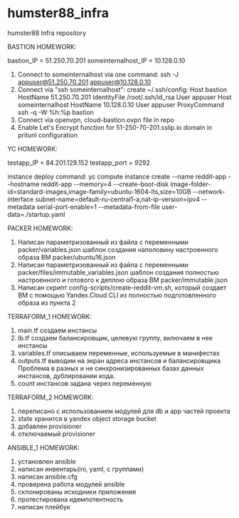 # humster88_infra
humster88 Infra repository

BASTION HOMEWORK:

bastion_IP = 51.250.70.201
someinternalhost_IP = 10.128.0.10
1. Connect to someinternalhost via one command:
ssh -J appuser@51.250.70.201 appuser@10.128.0.10
2. Connect via "ssh someinternalhost":
create ~/.ssh/config:
Host bastion
        HostName 51.250.70.201
        IdentityFile /root/.ssh/id_rsa
        User appuser
Host someinternalhost
        HostName 10.128.0.10
        User appuser
        ProxyCommand ssh -q -W %h:%p bastion
3. Connect via openvpn, cloud-bastion.ovpn file in repo
4. Enable Let's Encrypt function for 51-250-70-201.sslip.io domain in pritunl configuration


YC HOMEWORK:

testapp_IP = 84.201.129.152
testapp_port = 9292

instance deploy command:
yc compute instance create --name reddit-app --hostname reddit-app --memory=4 --create-boot-disk image-folder-id=standard-images,image-family=ubuntu-1604-lts,size=10GB --network-interface subnet-name=default-ru-central1-a,nat-ip-version=ipv4 --metadata serial-port-enable=1 --metadata-from-file user-data=./startup.yaml


PACKER HOMEWORK:

1. Написан параметризованный из файла с переменными packer/variables.json шаблон создания наполовину настроенного образа ВМ packer/ubuntu16.json
2. Написан параметризованный из файла с переменными packer/files/immutable_variables.json шаблон создания полностью настроенного и готового к деплою образа ВМ packer/immutable.json
3. Написан скрипт config-scripts/create-reddit-vm.sh, который создает ВМ с помощью Yandex.Cloud CLI из полностью подготовленного образа из пункта 2


TERRAFORM_1 HOMEWORK:
1. main.tf создаем инстансы
2. lb.tf создаем балансировщик, целевую группу, включаем в нее инстансы
3. variables.tf описываем переменные, используемые в манифестах
4. outputs.tf выводим на экран адреса инстансов и балансировщика
Проблема в разных и не синхронизированных базах данных инстансов, дублировании кода.
5. count инстансов задана через переменную

TERRAFORM_2 HOMEWORK:
1. переписано с использованием модулей для db и app частей проекта
2. state хранится в yandex object storage bucket
3. добавлен provisioner
4. отключаемый provisioner

ANSIBLE_1 HOMEWORK:
1. установлен ansible
2. написан инвентарь(ini, yaml, с группами)
3. написан ansible.cfg
4. проверена работа модулей ansible
5. склонированы исходники приложения
6. протестирована идемпотентность
7. написан плейбук
